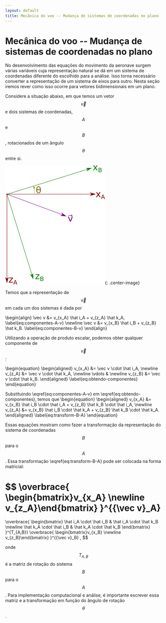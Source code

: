```yaml
---
layout: default
title: Mecânica do voo -- Mudança de sistemas de coordenadas no plano
---
```


Mecânica do voo -- Mudança de sistemas de coordenadas no plano
==============================================================

No desenvolvimento das equações do movimento da aeronave surgem várias
variáveis cuja representação natural se dá em um sistema de coordenadas
diferente do escolhido para a análise. Isso torna necessário converter
a representação de um sistema de eixos para outro. Nesta seção iremos rever
como isso ocorre para vetores bidimensionais em um plano.

Considere a situação abaixo, em que temos um vetor $$\vec v$$ e dois sistemas
de coordenadas, $$A$$ e $$B$$, rotacionados de um ângulo $$\theta$$ entre si.

![rotacao-img]{: .center-image}

Temos que a representação de $$\vec v$$ em cada um dos sistemas é dada por

\begin{align}
  \vec v &=
  v_{x_A} \hat i_A + v_{z_A} \hat k_A,
  \label{eq:componentes-A-v}
  \newline
  \vec v &=
  v_{x_B} \hat i_B + v_{z_B} \hat k_B.
  \label{eq:componentes-B-v}
\end{align}

Utilizando a operação de produto escalar, podemos obter qualquer componente
de $$\vec v$$:

\begin{equation}
  \begin{aligned}
    v_{x_A} &= \vec v \cdot \hat i_A, \newline
    v_{z_A} &= \vec v \cdot \hat k_A, \newline
    \vdots & \newline
    v_{z_B} &= \vec v \cdot \hat k_B.
  \end{aligned}
  \label{eq:obtendo-componentes}
\end{equation}

Substituindo \eqref{eq:componentes-A-v} em \eqref{eq:obtendo-componentes},
temos que
\begin{equation}
  \begin{aligned}
    v_{x_A} &=
    v_{x_B} \hat i_B \cdot \hat i_A
    + v_{z_B} \hat k_B \cdot \hat i_A, \newline
    v_{z_A} &=
    v_{x_B} \hat i_B \cdot \hat k_A
    + v_{z_B} \hat k_B \cdot \hat k_A.
  \end{aligned}
  \label{eq:transform-B-A}
\end{equation}

Essas equações mostram como fazer a transformação da representação do sistema
de coordenadas $$B$$ para o $$A$$. Essa transformação \eqref{eq:transform-B-A}
pode ser colocada na forma matricial:

$$
  \overbrace{
    \begin{bmatrix}v_{x_A} \newline v_{z_A}\end{bmatrix}
  }^{\{\vec v\}_A}
  =
  \overbrace{
    \begin{bmatrix}
      \hat i_A \cdot \hat i_B & \hat i_A \cdot \hat k_B \newline
      \hat k_A \cdot \hat i_B & \hat k_A \cdot \hat k_B
    \end{bmatrix}
  }^{T_{A,B}}
  \overbrace{
    \begin{bmatrix}v_{x_B} \newline v_{z_B}\end{bmatrix}
  }^{\{\vec v\}_B}
  ,
$$

onde $$T_{A,B}$$ é a matriz de rotação do sistema $$B$$ para o $$A$$. Para
implementação computacional e análise, é importante escrever essa matriz e
a transformação em função do ângulo de rotação $$\theta$$.

[rotacao-img]: /assets/images/rotacao.png
